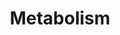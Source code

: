 ---
annotations:
- type: Pathway Ontology
  value: classic metabolic pathway
authors:
- Anwesha
- Eweitz
description: This event has been computationally inferred from an event that has been
  demonstrated in another species.<p>The inference is based on Ensembl Compara orthology
  projection. Briefly, reactions for which all involved PhysicalEntities (in input,
  output and catalyst) have a mapped ortholog or paralog are inferred to the other
  species. High-level events are also inferred for these events to allow for easier
  navigation.<p>Details of projection methods and parameters may be found <a href="/projection.html">here.</a><p>  Source:[http://plantreactome.gramene.org/
  Plant Reactome].
last-edited: 2021-06-04
organisms:
- Zea mays
redirect_from:
- /index.php/Pathway:WP3067
- /instance/WP3067
schema-jsonld:
- '@context': https://schema.org/
  '@id': https://wikipathways.github.io/pathways/WP3067.html
  '@type': Dataset
  creator:
    '@type': Organization
    name: WikiPathways
  description: This event has been computationally inferred from an event that has
    been demonstrated in another species.<p>The inference is based on Ensembl Compara
    orthology projection. Briefly, reactions for which all involved PhysicalEntities
    (in input, output and catalyst) have a mapped ortholog or paralog are inferred
    to the other species. High-level events are also inferred for these events to
    allow for easier navigation.<p>Details of projection methods and parameters may
    be found <a href="/projection.html">here.</a><p>  Source:[http://plantreactome.gramene.org/
    Plant Reactome].
  keywords:
  - biosynthesis I
  - Inorganic Nutrients
  - Amino acid
  - Cofactor
  - GDP-L-fucose
  - Generation of
  - peptidoglycan
  - lipids biosyntheses
  - Carbohydrate
  - biosynthesis (from
  - precursor
  - biosynthesis
  - Fatty acids and
  - kievitone
  - Hormone biosyntheses
  - biosyntheses
  - Amine and polyamine
  - metabolites and
  - energy
  - GDP-mannose
  - GDP-D-mannose)
  - GDP-D-rhamnose
  - biosynthesis I (from
  - Metabolism
  - UDP-D-xylose
  - UDP-D-glucuronate
  - salicylate
  - Secondary metabolite
  - myo-inositol)
  - metabolism
  license: CC0
  name: Metabolism
seo: CreativeWork
title: Metabolism
wpid: WP3067
---